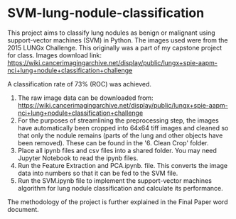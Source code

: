 # SVM-lung-nodule-classification
This project aims to classify lung nodules as benign or malignant using support-vector machines (SVM) in Python. The images used were from the 2015 LUNGx Challenge. This originally was a part of my capstone project for class. Images download link: https://wiki.cancerimagingarchive.net/display/public/lungx+spie-aapm-nci+lung+nodule+classification+challenge

A classification rate of 73% (ROC) was achieved.

1. The raw image data can be downloaded from: https://wiki.cancerimagingarchive.net/display/public/lungx+spie-aapm-nci+lung+nodule+classification+challenge
2. For the purposes of streamlining the preprocessing step, the images have automatically been cropped into 64x64 tiff images and cleaned so that only the nodule remains (parts of the lung and other objects have been removed). These can be found in the '6. Clean Crop' folder.
3. Place all ipynb files and csv files into a shared folder. You may need Jupyter Notebook to read the ipynb files.
4. Run the Feature Extraction and PCA.ipynb. file. This converts the image data into numbers so that it can be fed to the SVM file.
5. Run the SVM.ipynb file to implement the support-vector machines algorithm for lung nodule classification and calculate its performance.

The methodology of the project is further explained in the Final Paper word document.
